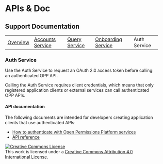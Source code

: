 # APIs & Doc

## Support Documentation

||||||
|----|---|---|---|---|
|[Overview](index.md) | [Accounts Service](account-toc.md) | [Query Service](query-toc.md) | [Onboarding Service](onboard-toc.md) | Auth Service |

### Auth Service

Use the Auth Service to request an OAuth 2.0 access token before
calling an authenticated OPP API.

Calling the Auth Service requires client credentials, which means that
only registered application clients or external services can call
authenticated OPP APIs.

#### API documentation

The following documents are intended for developers creating
application clients that use authenticated APIs:

+ [How to authenticate with Open Permissions Platform services](
https://github.com/openpermissions/auth-srv/blob/master/documents/markdown/how-to-auth.md)
+ [API reference](https://github.com/openpermissions/auth-srv/blob/master/documents/apiary/api.md)

<!-- Copyright Notice -->
<a rel="license" href="http://creativecommons.org/licenses/by/4.0/"><img alt="Creative Commons License" style="border-width:0" src="https://i.creativecommons.org/l/by/4.0/80x15.png" /></a><br />This work is licensed under a <a rel="license" href="http://creativecommons.org/licenses/by/4.0/">Creative Commons Attribution 4.0 International License</a>.
